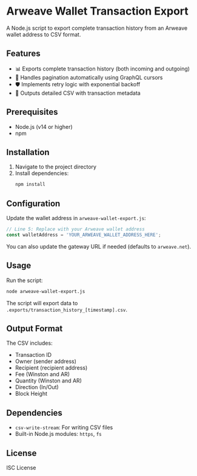 # Arweave Wallet Transaction Export

A Node.js script to export complete transaction history from an Arweave wallet address to CSV format.

## Features

- 📊 Exports complete transaction history (both incoming and outgoing)
- 🔄 Handles pagination automatically using GraphQL cursors
- 🛡️ Implements retry logic with exponential backoff
- 📝 Outputs detailed CSV with transaction metadata

## Prerequisites

- Node.js (v14 or higher)
- npm

## Installation

1. Navigate to the project directory
2. Install dependencies:
   ```bash
   npm install
   ```

## Configuration

Update the wallet address in `arweave-wallet-export.js`:

```javascript
// Line 5: Replace with your Arweave wallet address
const walletAddress = 'YOUR_ARWEAVE_WALLET_ADDRESS_HERE';
```

You can also update the gateway URL if needed (defaults to `arweave.net`).

## Usage

Run the script:

```bash
node arweave-wallet-export.js
```

The script will export data to `.exports/transaction_history_[timestamp].csv`.

## Output Format

The CSV includes:
- Transaction ID
- Owner (sender address)
- Recipient (recipient address)
- Fee (Winston and AR)
- Quantity (Winston and AR)
- Direction (In/Out)
- Block Height

## Dependencies

- `csv-write-stream`: For writing CSV files
- Built-in Node.js modules: `https`, `fs`

## License

ISC License